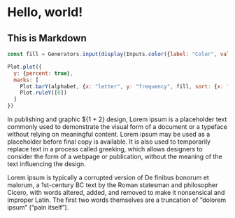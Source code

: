 # Hello, world!
## This is Markdown

```js
const fill = Generators.input(display(Inputs.color({label: "Color", value: d3.rgb("steelblue").formatHex()})));
```

```js
Plot.plot({
  y: {percent: true},
  marks: [
    Plot.barY(alphabet, {x: "letter", y: "frequency", fill, sort: {x: "-y"}}),
    Plot.ruleY([0])
  ]
})
```

In publishing and graphic ${1 + 2} design, Lorem ipsum is a placeholder text commonly used to demonstrate the visual form of a document or a typeface without relying on meaningful content. Lorem ipsum may be used as a placeholder before final copy is available. It is also used to temporarily replace text in a process called greeking, which allows designers to consider the form of a webpage or publication, without the meaning of the text influencing the design.

Lorem ipsum is typically a corrupted version of De finibus bonorum et malorum, a 1st-century BC text by the Roman statesman and philosopher Cicero, with words altered, added, and removed to make it nonsensical and improper Latin. The first two words themselves are a truncation of “dolorem ipsum” (“pain itself”).
